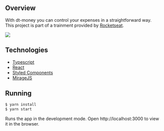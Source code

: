 ## Overview

With dt-money you can control your expenses in a straightforward way. This project is part of a trainment provided by [Rocketseat](https://www.rocketseat.com.br/).

<img src="https://github.com/gabiayako/dt-money/tree/master/src/assets/dt-money.gif"/>

## Technologies

- [Typescript](https://www.typescriptlang.org/)
- [React](https://reactjs.org/)
- [Styled Components](https://styled-components.com/)
- [MirageJS](https://miragejs.com/)

## Running

```bash
$ yarn install
$ yarn start
```

Runs the app in the development mode.
Open http://localhost:3000 to view it in the browser.
